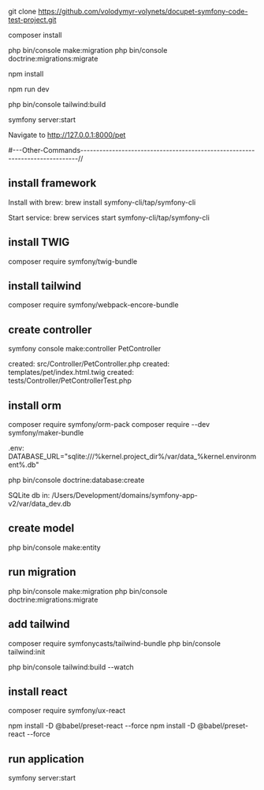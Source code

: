 
git clone https://github.com/volodymyr-volynets/docupet-symfony-code-test-project.git

composer install

php bin/console make:migration
php bin/console doctrine:migrations:migrate

npm install

npm run dev

php bin/console tailwind:build

symfony server:start

Navigate to http://127.0.0.1:8000/pet


#---Other-Commands-----------------------------------------------------------------------------//

## install framework
Install with brew:
brew install symfony-cli/tap/symfony-cli

Start service:
brew services start symfony-cli/tap/symfony-cli

## install TWIG
composer require symfony/twig-bundle

## install tailwind
composer require symfony/webpack-encore-bundle

## create controller
symfony console make:controller PetController

 created: src/Controller/PetController.php
 created: templates/pet/index.html.twig
 created: tests/Controller/PetControllerTest.php

## install orm
composer require symfony/orm-pack
composer require --dev symfony/maker-bundle

.env:
DATABASE_URL="sqlite:///%kernel.project_dir%/var/data_%kernel.environment%.db"

php bin/console doctrine:database:create

SQLite db in:
/Users/Development/domains/symfony-app-v2/var/data_dev.db

## create model
php bin/console make:entity

## run migration
php bin/console make:migration
php bin/console doctrine:migrations:migrate

## add tailwind
composer require symfonycasts/tailwind-bundle
php bin/console tailwind:init

php bin/console tailwind:build --watch

## install react
composer require symfony/ux-react

npm install -D @babel/preset-react --force
npm install -D @babel/preset-react --force

## run application
symfony server:start

